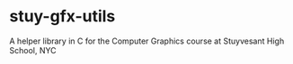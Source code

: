 # stuy-gfx-utils
A helper library in C for the Computer Graphics course at Stuyvesant High School, NYC
